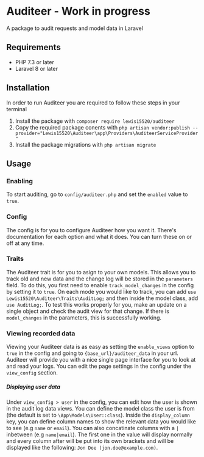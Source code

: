 # Auditeer - Work in progress
A package to audit requests and model data in Laravel

## Requirements
- PHP 7.3 or later
- Laravel 8 or later

## Installation
In order to run Auditeer you are required to follow these steps in your terminal

1. Install the package with ```composer require lewis15520/auditeer```
2. Copy the required package conents with ```php artisan vendor:publish --provider="Lewis15520\Auditeer\app\Providers\AuditeerServiceProvider"```
3. Install the package migrations with ```php artisan migrate```

## Usage
### Enabling
To start auditing, go to ```config/auditeer.php``` and set the ```enabled``` value to ```true```.

### Config
The config is for you to configure Auditeer how you want it. There's documentation for each option and what it does. You can turn these on or off at any time.

### Traits
The Auditeer trait is for you to asign to your own models. This allows you to track old and new data and the change log will be stored in the ```parameters``` field. To do this, you first need to enable ```track_model_changes``` in the config by setting it to ```true```. On each mode you would like to track, you can add ```use Lewis15520\Auditeer\Traits\AuditLog;``` and then inside the model class, add ```use AuditLog;```. To test this works properly for you, make an update on a single object and check the audit view for that change. If there is ```model_changes``` in the parameters, this is successfully working. 

### Viewing recorded data
Viewing your Auditeer data is as easy as setting the ```enable_views``` option to ```true``` in the config and going to  ```{base_url}/auditeer_data``` in your url. Auditeer will provide you with a nice single page interface for you to look at and read your logs. You can edit the page settings in the config under the ```view_config``` section.

##### Displaying user data
Under ```view_config > user``` in the config, you can edit how the user is shown in the audit log data views. You can define the model class the user is from (the default is set to ```\App\Models\User::class```). Inside the ```display_column``` key, you can define column names to show the relevant data you would like to see (e.g ```name``` or ```email```). You can also concatinate columns with a ```|``` inbetween (e.g ```name|email```). The first one in the value will display normally and every column after will be put into its own brackets and will be displayed like the following: ```Jon Doe (jon.doe@example.com)```.
